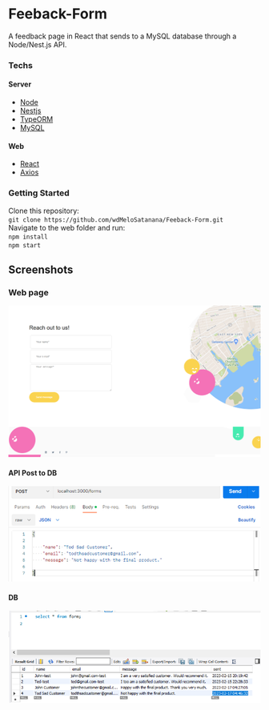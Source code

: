 # Feeback-Form
A feedback page in React that sends to a MySQL database through a Node/Nest.js API.
### Techs
#### Server
- <a href="https://nodejs.org/">Node</a><br>
- <a href="https://nestjs.com/">Nestjs</a><br>
- <a href="https://typeorm.io/">TypeORM</a><br>
- <a href="https://www.mysql.com/">MySQL</a>
#### Web
- <a href="reactjs.org/">React</a><br>
- <a href="https://axios-http.com/">Axios</a>

### Getting Started
Clone this repository:  
`git clone https://github.com/wdMeloSatanana/Feeback-Form.git`  
Navigate to the web folder and run:  
`npm install`      
`npm start`  

  
## Screenshots
### Web page
![img](https://github.com/wdMeloSatanana/Feeback-Form/blob/master/images/web-page.png?raw=true)

#### API Post to DB
![img](https://github.com/wdMeloSatanana/Feeback-Form/blob/master/images/api-json.png?raw=true)


#### DB
![img](https://github.com/wdMeloSatanana/Feeback-Form/blob/master/images/db.png?raw=true)
